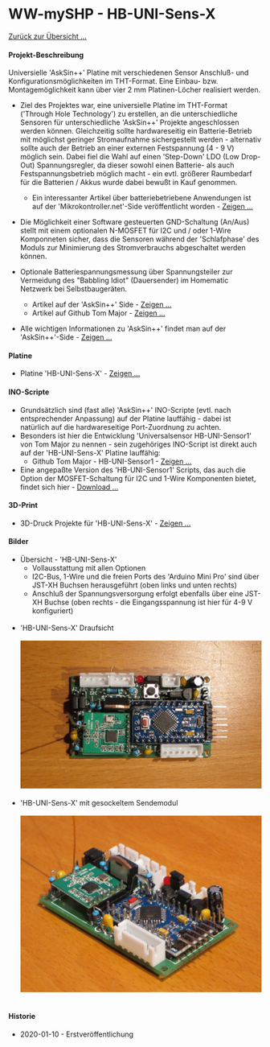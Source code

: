 # WW-mySHP - HB-UNI-Sens-X

[Zurück zur Übersicht ...](../README.md)

#### Projekt-Beschreibung

Universielle 'AskSin++' Platine mit verschiedenen Sensor Anschluß- und Konfigurationsmöglichkeiten im THT-Format. Eine Einbau- bzw. Montagemöglichkeit kann über vier 2 mm Platinen-Löcher realisiert werden.

- Ziel des Projektes war, eine universielle Platine im THT-Format ('Through Hole Technology') zu erstellen, an die unterschiedliche Sensoren für unterschiedliche 'AskSin++' Projekte angeschlossen werden können. Gleichzeitig sollte hardwareseitig ein Batterie-Betrieb mit möglichst geringer Stromaufnahme sichergestellt werden - alternativ sollte auch der Betrieb an einer externen Festspannung (4 - 9 V) möglich sein.
Dabei fiel die Wahl auf einen 'Step-Down' LDO (Low Drop-Out) Spannungsregler, da dieser sowohl einen Batterie- als auch Festspannungsbetrieb möglich macht - ein evtl. größerer Raumbedarf für die Batterien / Akkus wurde dabei bewußt in Kauf genommen.

  - Ein interessanter Artikel über batteriebetriebene Anwendungen ist auf der 'Mikrokontroller.net'-Side veröffentlicht worden - [Zeigen ...](https://www.mikrocontroller.net/articles/Versorgung_aus_einer_Zelle)


- Die Möglichkeit einer Software gesteuerten GND-Schaltung (An/Aus) stellt mit einem optionalen N-MOSFET für I2C und / oder 1-Wire Komponneten sicher, dass die Sensoren während der 'Schlafphase' des Moduls zur Minimierung des Stromverbrauchs abgeschaltet werden können.

- Optionale Batteriespannungsmessung über Spannungsteiler zur Vermeidung des "Babbling Idiot" (Dauersender) im Homematic Netzwerk bei Selbstbaugeräten.
  - Artikel auf der 'AskSin++' Side - [Zeigen ...](https://asksinpp.de/Grundlagen/FAQ/babbling_idiot.html=)
  - Artikel auf Github Tom Major - [Zeigen ...](https://github.com/TomMajor/SmartHome/tree/master/Info/Babbling%20Idiot%20Protection)


- Alle wichtigen Informationen zu 'AskSin++' findet man auf der 'AskSin++'-Side - [Zeigen ...](https://asksinpp.de/)

#### Platine
- Platine 'HB-UNI-Sens-X' - [Zeigen ...](https://github.com/wolwin/WW-myPCB/blob/master/PCB_HB-UNI-Sens-X/README.md)

#### INO-Scripte
- Grundsätzlich sind (fast alle) 'AskSin++' INO-Scripte (evtl. nach entsprechender Anpassung) auf der Platine lauffähig - dabei ist natürlich auf die hardwareseitige Port-Zuordnung zu achten.
- Besonders ist hier die Entwicklung 'Universalsensor HB-UNI-Sensor1' von Tom Major zu nennen - sein zugehöriges INO-Script ist direkt auch auf der 'HB-UNI-Sens-X' Platine lauffähig:
  - Github Tom Major - HB-UNI-Sensor1 - [Zeigen ...](https://github.com/TomMajor/SmartHome/tree/master/HB-UNI-Sensor1)
- Eine angepaßte Version des 'HB-UNI-Sensor1' Scripts, das auch die Option der MOSFET-Schaltung für I2C und 1-Wire Komponenten bietet, findet sich hier - [Download ...](./bin/HB-UNI-Sensor1_V1.17_MOSFET.rar)

#### 3D-Print
- 3D-Druck Projekte für 'HB-UNI-Sens-X' - [Zeigen ...](https://github.com/wolwin/WW-my3DP/blob/master/README.md)

#### Bilder
- Übersicht - 'HB-UNI-Sens-X'
  - Vollausstattung mit allen Optionen
  - I2C-Bus, 1-Wire und die freien Ports des 'Arduino Mini Pro' sind über JST-XH Buchsen herausgeführt (oben links und unten rechts)
  - Anschluß der Spannungsversorgung erfolgt ebenfalls über eine JST-XH Buchse (oben rechts - die Eingangsspannung ist hier für 4-9 V konfiguriert)
<br><br>
- 'HB-UNI-Sens-X' Draufsicht
<br><br>
![WW-mySHP - HB-UNI-Sens-X](./img/SHP_HB-UNI-Sens-X_01.jpg "HB-UNI-Sens-X")
<br><br>
- 'HB-UNI-Sens-X' mit gesockeltem Sendemodul
<br><br>
![WW-mySHP - HB-UNI-Sens-X](./img/SHP_HB-UNI-Sens-X_02.jpg "HB-UNI-Sens-X")
<br><br>

#### Historie
- 2020-01-10 - Erstveröffentlichung
